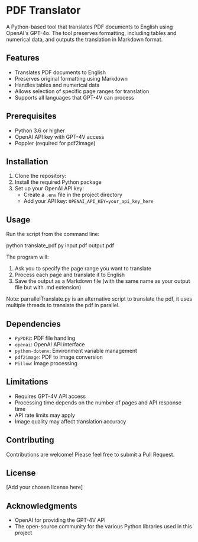 # PDF Translator

A Python-based tool that translates PDF documents to English using OpenAI's GPT-4o. The tool preserves formatting, including tables and numerical data, and outputs the translation in Markdown format.

## Features

- Translates PDF documents to English
- Preserves original formatting using Markdown
- Handles tables and numerical data
- Allows selection of specific page ranges for translation
- Supports all languages that GPT-4V can process

## Prerequisites

- Python 3.6 or higher
- OpenAI API key with GPT-4V access
- Poppler (required for pdf2image)

## Installation

1. Clone the repository:
2. Install the required Python package
3. Set up your OpenAI API key:
   - Create a `.env` file in the project directory
   - Add your API key: `OPENAI_API_KEY=your_api_key_here`

## Usage

Run the script from the command line:

python translate_pdf.py input.pdf output.pdf

The program will:
1. Ask you to specify the page range you want to translate
2. Process each page and translate it to English
3. Save the output as a Markdown file (with the same name as your output file but with .md extension)

Note: parrallelTranslate.py is an alternative script to translate the pdf, it uses multiple threads to translate the pdf in parallel.


## Dependencies

- `PyPDF2`: PDF file handling
- `openai`: OpenAI API interface
- `python-dotenv`: Environment variable management
- `pdf2image`: PDF to image conversion
- `Pillow`: Image processing

## Limitations

- Requires GPT-4V API access
- Processing time depends on the number of pages and API response time
- API rate limits may apply
- Image quality may affect translation accuracy

## Contributing

Contributions are welcome! Please feel free to submit a Pull Request.

## License

[Add your chosen license here]

## Acknowledgments

- OpenAI for providing the GPT-4V API
- The open-source community for the various Python libraries used in this project
